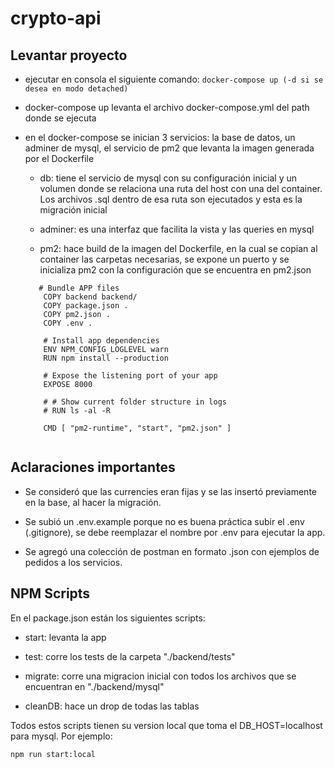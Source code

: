 # crypto-api

## Levantar proyecto

- ejecutar en consola el siguiente comando:
```docker-compose up (-d si se desea en modo detached)```

- docker-compose up levanta el archivo docker-compose.yml del path donde se ejecuta

- en el docker-compose se inician 3 servicios: la base de datos, un adminer de mysql, el servicio de pm2 que levanta la imagen generada por el Dockerfile

  - db: tiene el servicio de mysql con su configuración inicial y un volumen donde se relaciona una ruta del host con una del container. Los archivos .sql dentro de esa ruta son ejecutados y esta es la migración inicial
  
  - adminer: es una interfaz que facilita la vista y las queries en mysql
  
  - pm2: hace build de la imagen del Dockerfile, en la cual se copian al container las carpetas necesarias, se expone un puerto y se inicializa pm2 con la configuración que se encuentra en pm2.json
  
  ```FROM keymetrics/pm2:latest-alpine
     # Bundle APP files
      COPY backend backend/
      COPY package.json .
      COPY pm2.json .
      COPY .env .

      # Install app dependencies
      ENV NPM_CONFIG_LOGLEVEL warn
      RUN npm install --production

      # Expose the listening port of your app
      EXPOSE 8000

      # # Show current folder structure in logs
      # RUN ls -al -R

      CMD [ "pm2-runtime", "start", "pm2.json" ]
      
## Aclaraciones importantes

- Se consideró que las currencies eran fijas y se las insertó previamente en la base, al hacer la migración.

- Se subió un .env.example porque no es buena práctica subir el .env (.gitignore), se debe reemplazar el nombre por .env para ejecutar la app.

- Se agregó una colección de postman en formato .json con ejemplos de pedidos a los servicios.
      
      
## NPM Scripts

En el package.json están los siguientes scripts:

- start: levanta la app

- test: corre los tests de la carpeta "./backend/tests"

- migrate: corre una migracion inicial con todos los archivos que se encuentran en "./backend/mysql"

- cleanDB: hace un drop de todas las tablas

Todos estos scripts tienen su version local que toma el DB_HOST=localhost para mysql. Por ejemplo:

```npm run start:local ```

